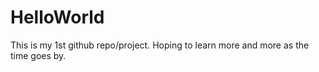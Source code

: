 # HelloWorld
This is my 1st github repo/project. Hoping to learn more and more as the time goes by.
